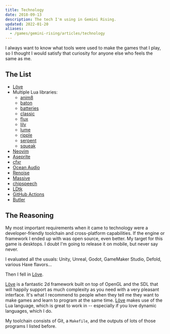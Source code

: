 ```yaml
---
title: Technology
date: 2018-09-13
description: The tech I'm using in Gemini Rising.
updated: 2022-01-20
aliases:
  - /games/gemini-rising/articles/technology
---
```


I always want to know what tools were used to make the games that I play, so I thought I would satisfy that curiosity for anyone else who feels the same as me.

<!--more-->

## The List

- [Löve][love2d]
- Multiple Lua libraries:
  - [anim8][]
  - [baton][]
  - [batteries][]
  - [classic][]
  - [flux][]
  - [lily][]
  - [lume][]
  - [ripple][]
  - [serpent][]
  - [squeak][]
- [Neovim][]
- [Aseprite][]
- [cfxr][]
- [Ocean Audio][ocean]
- [Renoise][]
- [Massive][]
- [chipspeech][]
- [LDtk][]
- [GitHub Actions][ghactions]
- [Butler][]

## The Reasoning

My most important requirements when it came to technology were a developer-friendly toolchain and cross-platform capabilities. If the engine or framework I ended up with was open source, even better. My target for this game is desktops. I doubt I'm going to release it on mobile, but never say never.

I evaluated all the usuals: Unity, Unreal, Godot, GameMaker Studio, Defold, various Haxe flavors...

Then I fell in [Löve][love2d].

[Löve][love2d] is a fantastic 2d framework built on top of OpenGL and the SDL that will happily support as much complexity as you need with a very pleasant interface. It's what I recommend to people when they tell me they want to make games and learn to program at the same time. [Löve][love2d] makes use of the Lua language, which is great to work in -- especially if you love dynamic languages, which I do.

My toolchain consists of Git, a `Makefile`, and the outputs of lots of those programs I listed before.

[love2d]: https://love2d.org
[lume]: https://github.com/rxi/lume
[classic]: https://github.com/rxi/classic
[flux]: https://github.com/rxi/flux
[anim8]: https://github.com/kikito/anim8
[baton]: https://github.com/tesselode/baton
[aseprite]: https://www.aseprite.org/
[cfxr]: https://github.com/nevyn/cfxr
[ocean]: https://www.ocenaudio.com/en/whatis
[renoise]: https://www.renoise.com/
[massive]: https://www.native-instruments.com/en/products/komplete/synths/massive/
[chipspeech]: https://www.plogue.com/products/chipspeech.html
[tiled]: https://www.mapeditor.org/
[LDtk]: https://ldtk.io
[ecs]: https://en.wikipedia.org/wiki/Entity%E2%80%93component%E2%80%93system
[batteries]: https://github.com/1bardesign/batteries
[lily]: https://github.com/MikuAuahDark/lily
[ripple]: https://github.com/tesselode/ripple
[serpent]: https://github.com/pkulchenko/serpent
[squeak]: https://github.com/drhayes/squeak.lua
[Neovim]: https://neovim.io
[ghactions]: https://github.com/features/actions
[Butler]: https://itch.io/docs/butler/
